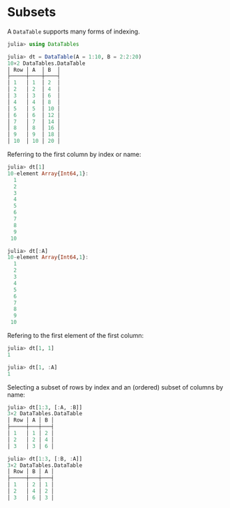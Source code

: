 # Subsets

A `DataTable` supports many forms of indexing.

```julia
julia> using DataTables

julia> dt = DataTable(A = 1:10, B = 2:2:20)
10×2 DataTables.DataTable
│ Row │ A  │ B  │
├─────┼────┼────┤
│ 1   │ 1  │ 2  │
│ 2   │ 2  │ 4  │
│ 3   │ 3  │ 6  │
│ 4   │ 4  │ 8  │
│ 5   │ 5  │ 10 │
│ 6   │ 6  │ 12 │
│ 7   │ 7  │ 14 │
│ 8   │ 8  │ 16 │
│ 9   │ 9  │ 18 │
│ 10  │ 10 │ 20 │
```

Referring to the first column by index or name:

```julia
julia> dt[1]
10-element Array{Int64,1}:
  1
  2
  3
  4
  5
  6
  7
  8
  9
 10

julia> dt[:A]
10-element Array{Int64,1}:
  1
  2
  3
  4
  5
  6
  7
  8
  9
 10
 ```

Refering to the first element of the first column:

```julia
julia> dt[1, 1]
1

julia> dt[1, :A]
1
```

Selecting a subset of rows by index and an (ordered) subset of columns by name:

```julia
julia> dt[1:3, [:A, :B]]
3×2 DataTables.DataTable
│ Row │ A │ B │
├─────┼───┼───┤
│ 1   │ 1 │ 2 │
│ 2   │ 2 │ 4 │
│ 3   │ 3 │ 6 │

julia> dt[1:3, [:B, :A]]
3×2 DataTables.DataTable
│ Row │ B │ A │
├─────┼───┼───┤
│ 1   │ 2 │ 1 │
│ 2   │ 4 │ 2 │
│ 3   │ 6 │ 3 │
```
